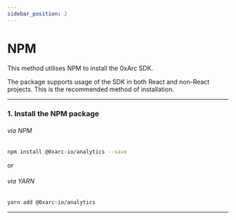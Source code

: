 ```yaml
---
sidebar_position: 2
---
```


# NPM

This method utilises NPM to install the 0xArc SDK.

The package supports usage of the SDK in both React and non-React projects. This is the recommended method of installation.

---

### 1. Install the NPM package

###### via NPM

```bash
npm install @0xarc-io/analytics --save
```

or

###### via YARN

```bash
yarn add @0xarc-io/analytics
```

---
